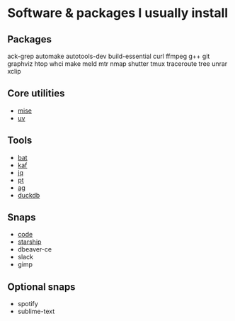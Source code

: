 # Software & packages I usually install

## Packages

ack-grep
automake
autotools-dev
build-essential
curl
ffmpeg
g++
git
graphviz
htop
whci
make
meld
mtr
nmap
shutter
tmux
traceroute
tree
unrar
xclip

## Core utilities

- [mise](https://github.com/jdx/mise)
- [uv](https://github.com/astral-sh/uv)

## Tools

- [bat](https://github.com/sharkdp/bat)
- [kaf](https://github.com/birdayz/kaf)
- [jq](https://github.com/jqlang/jq)
- [pt](https://github.com/monochromegane/the_platinum_searcher)
- [ag](https://github.com/ggreer/the_silver_searcher)
- [duckdb](https://duckdb.org/)

## Snaps

- [code](https://github.com/microsoft/vscode)
- [starship](https://starship.rs/)
- dbeaver-ce
- slack
- gimp

## Optional snaps

- spotify
- sublime-text
